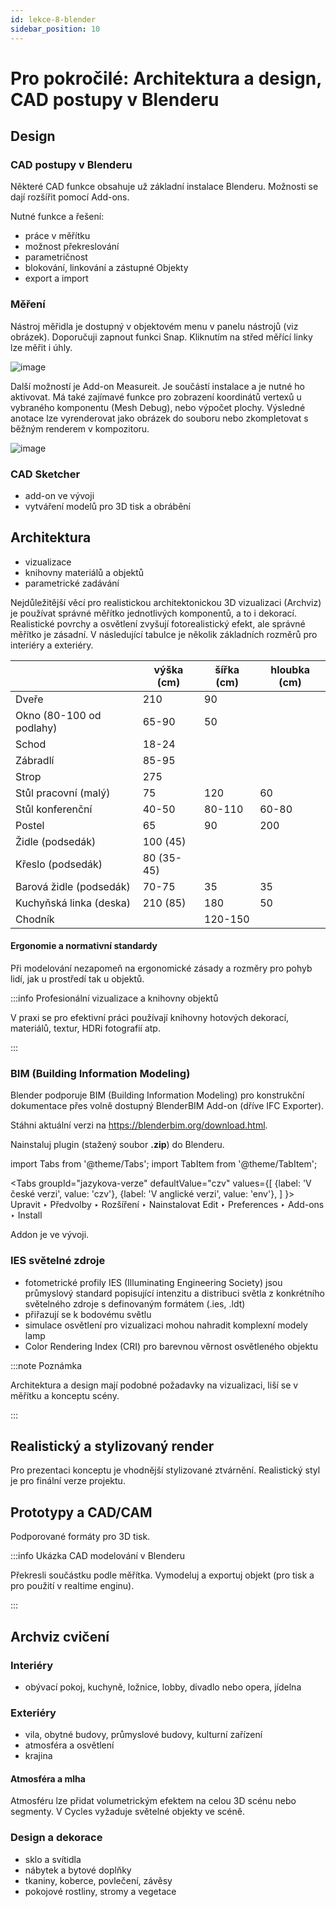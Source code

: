 ```yaml
---
id: lekce-8-blender
sidebar_position: 10
---
```


# Pro pokročilé: Architektura a design, CAD postupy v Blenderu


## Design

### CAD postupy v Blenderu

Některé CAD funkce obsahuje už základní instalace Blenderu. Možnosti se dají rozšířit pomocí Add-ons.

Nutné funkce a řešení:
- práce v měřítku
- možnost překreslování
- parametričnost
- blokování, linkování a zástupné Objekty
- export a import

### Měření

Nástroj měřidla je dostupný v objektovém menu v panelu nástrojů (viz obrázek). Doporučuji zapnout funkci Snap. Kliknutím na střed měřící linky lze měřit i úhly.

![image](./images/blender-measure.png)

Další možností je Add-on Measureit. Je součástí instalace a je nutné ho aktivovat. Má také zajímavé funkce pro zobrazení koordinátů vertexů u vybraného komponentu (Mesh Debug), nebo výpočet plochy. Výsledné anotace lze vyrenderovat jako obrázek do souboru nebo zkompletovat s běžným renderem v kompozitoru.

![image](./images/blender-measureit.png)

### CAD Sketcher
- add-on ve vývoji
- vytváření modelů pro 3D tisk a obrábění


## Architektura

- vizualizace
- knihovny materiálů a objektů
- parametrické zadávání

Nejdůležitější věcí pro realistickou architektonickou 3D vizualizaci  (Archviz) je používat správné měřítko jednotlivých komponentů, a to i dekorací. Realistické povrchy a osvětlení zvyšují fotorealistický efekt, ale správné měřítko je zásadní. V následující tabulce je několik základních rozměrů pro interiéry a exteriéry.

|                          | výška  (cm) | šířka (cm) | hloubka (cm) |
|--------------------------|-------------|------------|--------------|
| Dveře                    | 210         | 90         |              |
| Okno (80-100 od podlahy) | 65-90       | 50         |              |
| Schod                    | 18-24       |            |              |
| Zábradlí                 | 85-95       |            |              |
| Strop                    | 275         |            |              |
| Stůl pracovní (malý)     | 75          | 120        | 60           |
| Stůl konferenční         | 40-50       | 80-110     | 60-80        |
| Postel                   | 65          | 90         | 200          |
| Židle (podsedák)         | 100 (45)    |            |              |
| Křeslo (podsedák)        | 80 (35-45)  |            |              |
| Barová židle (podsedák)  | 70-75       | 35         | 35           |
| Kuchyňská linka (deska)  | 210 (85)    | 180        | 50           |
| Chodník                  |             | 120-150    |              |

#### Ergonomie a normativní standardy

Při modelování nezapomeň na ergonomické zásady a rozměry pro pohyb lidí, jak u prostředí tak u objektů.

:::info Profesionální vizualizace a knihovny objektů

V praxi se pro efektivní práci používají knihovny hotových dekorací, materiálů, textur, HDRi fotografií atp.

:::


### BIM (Building Information Modeling)

Blender podporuje BIM (Building Information Modeling) pro konstrukční dokumentace přes volně dostupný BlenderBIM Add-on (dříve IFC Exporter).

Stáhni aktuální verzi na https://blenderbim.org/download.html.

Nainstaluj plugin (stažený soubor **.zip**) do Blenderu.

import Tabs from '@theme/Tabs';
import TabItem from '@theme/TabItem';

<Tabs
  groupId="jazykova-verze"
  defaultValue="czv"
  values={[
    {label: 'V české verzi', value: 'czv'},
    {label: 'V anglické verzi', value: 'env'},
  ]
}>
<TabItem value="czv">Upravit ‣ Předvolby ‣ Rozšíření ‣ Nainstalovat</TabItem>
<TabItem value="env">Edit ‣ Preferences ‣ Add-ons ‣ Install</TabItem>
</Tabs>

Addon je ve vývoji.

### IES světelné zdroje
- fotometrické profily IES (Illuminating Engineering Society) jsou průmyslový standard popisující intenzitu a distribuci světla z konkrétního světelného zdroje s definovaným formátem (.ies, .ldt)
- přiřazují se k bodovému světlu
- simulace osvětlení pro vizualizaci mohou nahradit komplexní modely lamp
- Color Rendering Index (CRI) pro barevnou věrnost osvětleného objektu

:::note Poznámka

Architektura a design mají podobné požadavky na vizualizaci, liší se v měřítku a konceptu scény.

:::

## Realistický a stylizovaný render
Pro prezentaci konceptu je vhodnější stylizované ztvárnění.
Realistický styl je pro finální verze projektu.

## Prototypy a CAD/CAM
Podporované formáty pro 3D tisk.

:::info Ukázka CAD modelování v Blenderu

Překresli součástku podle měřítka. Vymodeluj a exportuj objekt (pro tisk a pro použití v realtime enginu).

:::

## Archviz cvičení

### Interiéry
- obývací pokoj, kuchyně, ložnice, lobby, divadlo nebo opera, jídelna

### Exteriéry
- vila, obytné budovy, průmyslové budovy, kulturní zařízení
- atmosféra a osvětlení
- krajina

#### Atmosféra a mlha
Atmosféru lze přidat  volumetrickým efektem na celou 3D scénu nebo segmenty. V Cycles vyžaduje světelné objekty ve scéně.

### Design a dekorace
- sklo a svítidla
- nábytek a bytové doplňky
- tkaniny, koberce, povlečení, závěsy
- pokojové rostliny, stromy a vegetace
